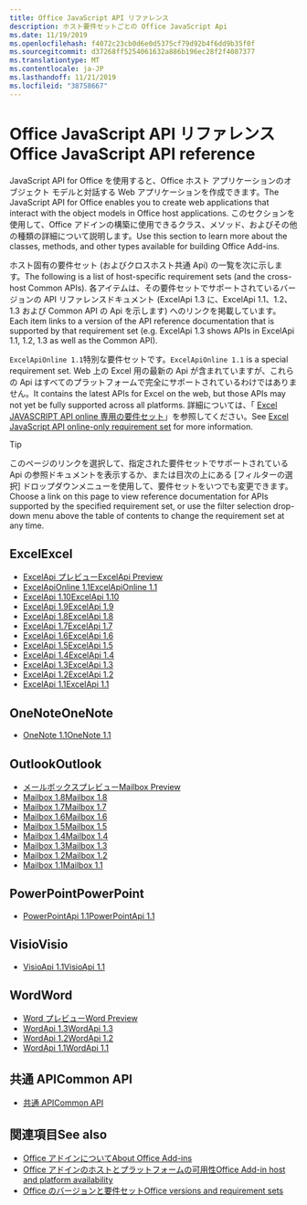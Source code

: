 ```yaml
---
title: Office JavaScript API リファレンス
description: ホスト要件セットごとの Office JavaScript Api
ms.date: 11/19/2019
ms.openlocfilehash: f4072c23cb0d6e0d5375cf79d92b4f6dd9b35f0f
ms.sourcegitcommit: d37268ff5254061632a886b196ec28f2f4087377
ms.translationtype: MT
ms.contentlocale: ja-JP
ms.lasthandoff: 11/21/2019
ms.locfileid: "38758667"
---
```

# <a name="office-javascript-api-reference"></a><span data-ttu-id="c2cc0-103">Office JavaScript API リファレンス</span><span class="sxs-lookup"><span data-stu-id="c2cc0-103">Office JavaScript API reference</span></span>

<span data-ttu-id="c2cc0-104">JavaScript API for Office を使用すると、Office ホスト アプリケーションのオブジェクト モデルと対話する Web アプリケーションを作成できます。</span><span class="sxs-lookup"><span data-stu-id="c2cc0-104">The JavaScript API for Office enables you to create web applications that interact with the object models in Office host applications.</span></span> <span data-ttu-id="c2cc0-105">このセクションを使用して、Office アドインの構築に使用できるクラス、メソッド、およびその他の種類の詳細について説明します。</span><span class="sxs-lookup"><span data-stu-id="c2cc0-105">Use this section to learn more about the classes, methods, and other types available for building Office Add-ins.</span></span>

<span data-ttu-id="c2cc0-106">ホスト固有の要件セット (およびクロスホスト共通 Api) の一覧を次に示します。</span><span class="sxs-lookup"><span data-stu-id="c2cc0-106">The following is a list of host-specific requirement sets (and the cross-host Common APIs).</span></span> <span data-ttu-id="c2cc0-107">各アイテムは、その要件セットでサポートされているバージョンの API リファレンスドキュメント (ExcelApi 1.3 に、ExcelApi 1.1、1.2、1.3 および Common API の Api を示します) へのリンクを掲載しています。</span><span class="sxs-lookup"><span data-stu-id="c2cc0-107">Each item links to a version of the API reference documentation that is supported by that requirement set (e.g. ExcelApi 1.3 shows APIs in ExcelApi 1.1, 1.2, 1.3 as well as the Common API).</span></span>

<span data-ttu-id="c2cc0-108">`ExcelApiOnline 1.1`特別な要件セットです。</span><span class="sxs-lookup"><span data-stu-id="c2cc0-108">`ExcelApiOnline 1.1` is a special requirement set.</span></span> <span data-ttu-id="c2cc0-109">Web 上の Excel 用の最新の Api が含まれていますが、これらの Api はすべてのプラットフォームで完全にサポートされているわけではありません。</span><span class="sxs-lookup"><span data-stu-id="c2cc0-109">It contains the latest APIs for Excel on the web, but those APIs may not yet be fully supported across all platforms.</span></span> <span data-ttu-id="c2cc0-110">詳細については、「 [Excel JAVASCRIPT API online 専用の要件セット](/office/dev/add-ins/reference/requirement-sets/excel-api-online-requirement-set)」を参照してください。</span><span class="sxs-lookup"><span data-stu-id="c2cc0-110">See [Excel JavaScript API online-only requirement set](/office/dev/add-ins/reference/requirement-sets/excel-api-online-requirement-set) for more information.</span></span>

> [!TIP]
> <span data-ttu-id="c2cc0-111">このページのリンクを選択して、指定された要件セットでサポートされている Api の参照ドキュメントを表示するか、または目次の上にある [フィルターの選択] ドロップダウンメニューを使用して、要件セットをいつでも変更できます。</span><span class="sxs-lookup"><span data-stu-id="c2cc0-111">Choose a link on this page to view reference documentation for APIs supported by the specified requirement set, or use the filter selection drop-down menu above the table of contents to change the requirement set at any time.</span></span>

## <a name="excel"></a><span data-ttu-id="c2cc0-112">Excel</span><span class="sxs-lookup"><span data-stu-id="c2cc0-112">Excel</span></span>

- [<span data-ttu-id="c2cc0-113">ExcelApi プレビュー</span><span class="sxs-lookup"><span data-stu-id="c2cc0-113">ExcelApi Preview</span></span>](/javascript/api/excel?view=excel-js-preview)
- [<span data-ttu-id="c2cc0-114">ExcelApiOnline 1.1</span><span class="sxs-lookup"><span data-stu-id="c2cc0-114">ExcelApiOnline 1.1</span></span>](/javascript/api/excel?view=excel-js-online)
- [<span data-ttu-id="c2cc0-115">ExcelApi 1.10</span><span class="sxs-lookup"><span data-stu-id="c2cc0-115">ExcelApi 1.10</span></span>](/javascript/api/excel?view=excel-js-1.10)
- [<span data-ttu-id="c2cc0-116">ExcelApi 1.9</span><span class="sxs-lookup"><span data-stu-id="c2cc0-116">ExcelApi 1.9</span></span>](/javascript/api/excel?view=excel-js-1.9)
- [<span data-ttu-id="c2cc0-117">ExcelApi 1.8</span><span class="sxs-lookup"><span data-stu-id="c2cc0-117">ExcelApi 1.8</span></span>](/javascript/api/excel?view=excel-js-1.8)
- [<span data-ttu-id="c2cc0-118">ExcelApi 1.7</span><span class="sxs-lookup"><span data-stu-id="c2cc0-118">ExcelApi 1.7</span></span>](/javascript/api/excel?view=excel-js-1.7)
- [<span data-ttu-id="c2cc0-119">ExcelApi 1.6</span><span class="sxs-lookup"><span data-stu-id="c2cc0-119">ExcelApi 1.6</span></span>](/javascript/api/excel?view=excel-js-1.6)
- [<span data-ttu-id="c2cc0-120">ExcelApi 1.5</span><span class="sxs-lookup"><span data-stu-id="c2cc0-120">ExcelApi 1.5</span></span>](/javascript/api/excel?view=excel-js-1.5)
- [<span data-ttu-id="c2cc0-121">ExcelApi 1.4</span><span class="sxs-lookup"><span data-stu-id="c2cc0-121">ExcelApi 1.4</span></span>](/javascript/api/excel?view=excel-js-1.4)
- [<span data-ttu-id="c2cc0-122">ExcelApi 1.3</span><span class="sxs-lookup"><span data-stu-id="c2cc0-122">ExcelApi 1.3</span></span>](/javascript/api/excel?view=excel-js-1.3)
- [<span data-ttu-id="c2cc0-123">ExcelApi 1.2</span><span class="sxs-lookup"><span data-stu-id="c2cc0-123">ExcelApi 1.2</span></span>](/javascript/api/excel?view=excel-js-1.2)
- [<span data-ttu-id="c2cc0-124">ExcelApi 1.1</span><span class="sxs-lookup"><span data-stu-id="c2cc0-124">ExcelApi 1.1</span></span>](/javascript/api/excel?view=excel-js-1.1)

## <a name="onenote"></a><span data-ttu-id="c2cc0-125">OneNote</span><span class="sxs-lookup"><span data-stu-id="c2cc0-125">OneNote</span></span>

- [<span data-ttu-id="c2cc0-126">OneNote 1.1</span><span class="sxs-lookup"><span data-stu-id="c2cc0-126">OneNote 1.1</span></span>](/javascript/api/onenote?view=onenote-js-1.1)

## <a name="outlook"></a><span data-ttu-id="c2cc0-127">Outlook</span><span class="sxs-lookup"><span data-stu-id="c2cc0-127">Outlook</span></span>

- [<span data-ttu-id="c2cc0-128">メールボックスプレビュー</span><span class="sxs-lookup"><span data-stu-id="c2cc0-128">Mailbox Preview</span></span>](/javascript/api/outlook?view=outlook-js-preview)
- [<span data-ttu-id="c2cc0-129">Mailbox 1.8</span><span class="sxs-lookup"><span data-stu-id="c2cc0-129">Mailbox 1.8</span></span>](/javascript/api/outlook?view=outlook-js-1.8)
- [<span data-ttu-id="c2cc0-130">Mailbox 1.7</span><span class="sxs-lookup"><span data-stu-id="c2cc0-130">Mailbox 1.7</span></span>](/javascript/api/outlook?view=outlook-js-1.7)
- [<span data-ttu-id="c2cc0-131">Mailbox 1.6</span><span class="sxs-lookup"><span data-stu-id="c2cc0-131">Mailbox 1.6</span></span>](/javascript/api/outlook?view=outlook-js-1.6)
- [<span data-ttu-id="c2cc0-132">Mailbox 1.5</span><span class="sxs-lookup"><span data-stu-id="c2cc0-132">Mailbox 1.5</span></span>](/javascript/api/outlook?view=outlook-js-1.5)
- [<span data-ttu-id="c2cc0-133">Mailbox 1.4</span><span class="sxs-lookup"><span data-stu-id="c2cc0-133">Mailbox 1.4</span></span>](/javascript/api/outlook?view=outlook-js-1.4)
- [<span data-ttu-id="c2cc0-134">Mailbox 1.3</span><span class="sxs-lookup"><span data-stu-id="c2cc0-134">Mailbox 1.3</span></span>](/javascript/api/outlook?view=outlook-js-1.3)
- [<span data-ttu-id="c2cc0-135">Mailbox 1.2</span><span class="sxs-lookup"><span data-stu-id="c2cc0-135">Mailbox 1.2</span></span>](/javascript/api/outlook?view=outlook-js-1.2)
- [<span data-ttu-id="c2cc0-136">Mailbox 1.1</span><span class="sxs-lookup"><span data-stu-id="c2cc0-136">Mailbox 1.1</span></span>](/javascript/api/outlook?view=outlook-js-1.1)

## <a name="powerpoint"></a><span data-ttu-id="c2cc0-137">PowerPoint</span><span class="sxs-lookup"><span data-stu-id="c2cc0-137">PowerPoint</span></span>

- [<span data-ttu-id="c2cc0-138">PowerPointApi 1.1</span><span class="sxs-lookup"><span data-stu-id="c2cc0-138">PowerPointApi 1.1</span></span>](/javascript/api/powerpoint?view=powerpoint-js-1.1)

## <a name="visio"></a><span data-ttu-id="c2cc0-139">Visio</span><span class="sxs-lookup"><span data-stu-id="c2cc0-139">Visio</span></span>

- [<span data-ttu-id="c2cc0-140">VisioApi 1.1</span><span class="sxs-lookup"><span data-stu-id="c2cc0-140">VisioApi 1.1</span></span>](/javascript/api/visio?view=visio-js-1.1)

## <a name="word"></a><span data-ttu-id="c2cc0-141">Word</span><span class="sxs-lookup"><span data-stu-id="c2cc0-141">Word</span></span>

- [<span data-ttu-id="c2cc0-142">Word プレビュー</span><span class="sxs-lookup"><span data-stu-id="c2cc0-142">Word Preview</span></span>](/javascript/api/word?view=word-js-preview)
- [<span data-ttu-id="c2cc0-143">WordApi 1.3</span><span class="sxs-lookup"><span data-stu-id="c2cc0-143">WordApi 1.3</span></span>](/javascript/api/word?view=word-js-1.3)
- [<span data-ttu-id="c2cc0-144">WordApi 1.2</span><span class="sxs-lookup"><span data-stu-id="c2cc0-144">WordApi 1.2</span></span>](/javascript/api/word?view=word-js-1.2)
- [<span data-ttu-id="c2cc0-145">WordApi 1.1</span><span class="sxs-lookup"><span data-stu-id="c2cc0-145">WordApi 1.1</span></span>](/javascript/api/word?view=word-js-1.1)

## <a name="common-api"></a><span data-ttu-id="c2cc0-146">共通 API</span><span class="sxs-lookup"><span data-stu-id="c2cc0-146">Common API</span></span>

- [<span data-ttu-id="c2cc0-147">共通 API</span><span class="sxs-lookup"><span data-stu-id="c2cc0-147">Common API</span></span>](/javascript/api/office?view=common-js)

## <a name="see-also"></a><span data-ttu-id="c2cc0-148">関連項目</span><span class="sxs-lookup"><span data-stu-id="c2cc0-148">See also</span></span>

- [<span data-ttu-id="c2cc0-149">Office アドインについて</span><span class="sxs-lookup"><span data-stu-id="c2cc0-149">About Office Add-ins</span></span>](/office/dev/add-ins/overview)
- [<span data-ttu-id="c2cc0-150">Office アドインのホストとプラットフォームの可用性</span><span class="sxs-lookup"><span data-stu-id="c2cc0-150">Office Add-in host and platform availability</span></span>](/office/dev/add-ins/overview/office-add-in-availability)
- [<span data-ttu-id="c2cc0-151">Office のバージョンと要件セット</span><span class="sxs-lookup"><span data-stu-id="c2cc0-151">Office versions and requirement sets</span></span>](/office/dev/add-ins/develop/office-versions-and-requirement-sets)
